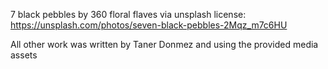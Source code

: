 7 black pebbles by 360 floral flaves via unsplash license: https://unsplash.com/photos/seven-black-pebbles-2Mqz_m7c6HU

All other work was written by Taner Donmez and using the provided media assets
